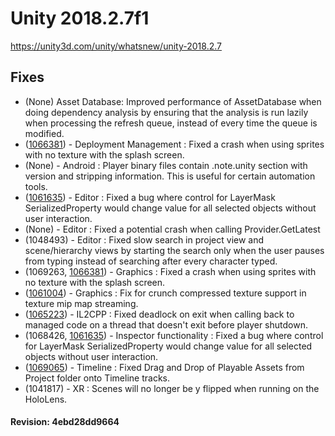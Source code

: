 # Unity 2018.2.7f1

https://unity3d.com/unity/whatsnew/unity-2018.2.7

## Fixes



*   (None) Asset Database: Improved performance of AssetDatabase when doing dependency analysis by ensuring that the analysis is run lazily when processing the refresh queue, instead of every time the queue is modified.
*   ([1066381](https://issuetracker.unity3d.com/product/unity/issues/guid/1066381/)) - Deployment Management : Fixed a crash when using sprites with no texture with the splash screen.
*   (None) - Android : Player binary files contain .note.unity section with version and stripping information. This is useful for certain automation tools.
*   ([1061635](https://issuetracker.unity3d.com/product/unity/issues/guid/1061635/)) - Editor : Fixed a bug where control for LayerMask SerializedProperty would change value for all selected objects without user interaction.
*   (None) - Editor : Fixed a potential crash when calling Provider.GetLatest
*   (1048493) - Editor : Fixed slow search in project view and scene/hierarchy views by starting the search only when the user pauses from typing instead of searching after every character typed.
*   (1069263, [1066381](https://issuetracker.unity3d.com/product/unity/issues/guid/1066381/)) - Graphics : Fixed a crash when using sprites with no texture with the splash screen.
*   ([1061004](https://issuetracker.unity3d.com/product/unity/issues/guid/1061004/)) - Graphics : Fix for crunch compressed texture support in texture mip map streaming.
*   ([1065223](https://issuetracker.unity3d.com/product/unity/issues/guid/1065223/)) - IL2CPP : Fixed deadlock on exit when calling back to managed code on a thread that doesn't exit before player shutdown.
*   (1068426, [1061635](https://issuetracker.unity3d.com/product/unity/issues/guid/1061635/)) - Inspector functionality : Fixed a bug where control for LayerMask SerializedProperty would change value for all selected objects without user interaction.
*   ([1069065](https://issuetracker.unity3d.com/product/unity/issues/guid/1069065/)) - Timeline : Fixed Drag and Drop of Playable Assets from Project folder onto Timeline tracks.
*   (1041817) - XR : Scenes will no longer be y flipped when running on the HoloLens.

#### Revision: 4ebd28dd9664